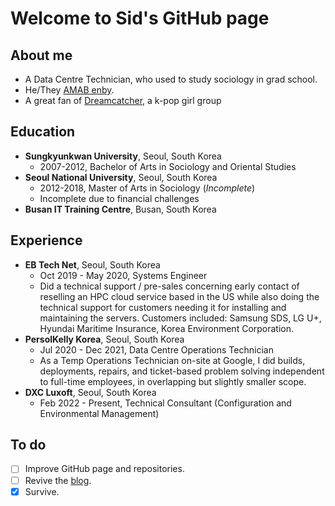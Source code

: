 Welcome to Sid's GitHub page
============================

About me
--------

  * A Data Centre Technician, who used to study sociology in grad school.
  * He/They [AMAB enby](https://en.wikipedia.org/wiki/Non-binary_gender).
  * A great fan of [Dreamcatcher](https://en.wikipedia.org/wiki/Dreamcatcher_(group)), a k-pop girl group

Education
---------

  * **Sungkyunkwan University**, Seoul, South Korea
    - 2007-2012, Bachelor of Arts in Sociology and Oriental Studies
  * **Seoul National University**, Seoul, South Korea
    - 2012-2018, Master of Arts in Sociology (_Incomplete_)
    - Incomplete due to financial challenges
  * **Busan IT Training Centre**, Busan, South Korea

Experience
----------

  * **EB Tech Net**, Seoul, South Korea
    - Oct 2019 - May 2020, Systems Engineer
    - Did a technical support / pre-sales concerning early contact of reselling an HPC cloud service based in the US while also doing the technical support for customers needing it for installing and maintaining the servers. Customers included: Samsung SDS, LG U+, Hyundai Maritime Insurance, Korea Environment Corporation.
  * **PersolKelly Korea**, Seoul, South Korea
    - Jul 2020 - Dec 2021, Data Centre Operations Technician
    - As a Temp Operations Technician on-site at Google, I did builds, deployments, repairs, and ticket-based problem solving independent to full-time employees, in overlapping but slightly smaller scope.
  * **DXC Luxoft**, Seoul, South Korea
    - Feb 2022 - Present, Technical Consultant (Configuration and Environmental Management)

To do
-----

  * [ ] Improve GitHub page and repositories.
  * [ ] Revive the [blog](https://www.sidlibrary.org).
  * [x] Survive.
